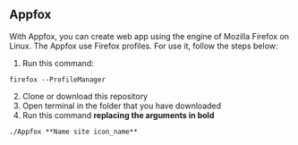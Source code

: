## Appfox

With Appfox, you can create web app using the engine of Mozilla Firefox on Linux. The Appfox use Firefox profiles. For use it, follow the steps below:

1. Run this command:
```
firefox --ProfileManager
```
2. Clone or download this repository
3. Open terminal in the folder that you have downloaded 
4. Run this command **replacing the arguments in bold** 
```markdown
./Appfox **Name site icon_name**
```


